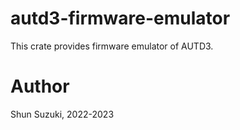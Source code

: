 # autd3-firmware-emulator

This crate provides firmware emulator of AUTD3.

# Author

Shun Suzuki, 2022-2023
